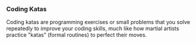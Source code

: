 ### Coding Katas

Coding katas are programming exercises or small problems that you solve repeatedly to improve your
coding skills, much like how martial artists practice "katas" (formal routines) to perfect their
moves.